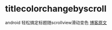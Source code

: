 # titlecolorchangebyscroll

android 轻松搞定标题随scrollview滑动变色
[博客原文](http://blog.csdn.net/u010499721/article/details/50724353)

